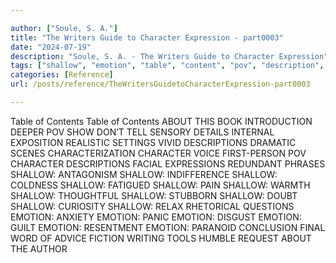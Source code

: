 ```yaml
---

author: ["Soule, S. A."]
title: "The Writers Guide to Character Expression - part0003"
date: "2024-07-19"
description: "Soule, S. A. - The Writers Guide to Character Expression"
tags: ["shallow", "emotion", "table", "content", "pov", "description", "character", "book", "introduction", "deeper", "show", "tell", "sensory", "detail", "internal", "exposition", "realistic", "setting", "vivid", "dramatic", "scene", "characterization", "voice", "facial", "expression"]
categories: [Reference]
url: /posts/reference/TheWritersGuidetoCharacterExpression-part0003

---
```



Table of Contents
Table of Contents
ABOUT THIS BOOK
INTRODUCTION
DEEPER POV
SHOW DON’T TELL
SENSORY DETAILS
INTERNAL EXPOSITION
REALISTIC SETTINGS
VIVID DESCRIPTIONS
DRAMATIC SCENES
CHARACTERIZATION
CHARACTER VOICE
FIRST-PERSON POV
CHARACTER DESCRIPTIONS
FACIAL EXPRESSIONS
REDUNDANT PHRASES
SHALLOW: ANTAGONISM
SHALLOW: INDIFFERENCE
SHALLOW: COLDNESS
SHALLOW: FATIGUED
SHALLOW: PAIN
SHALLOW: WARMTH
SHALLOW: THOUGHTFUL
SHALLOW: STUBBORN
SHALLOW: DOUBT
SHALLOW: CURIOSITY
SHALLOW: RELAX
RHETORICAL QUESTIONS
EMOTION: ANXIETY
EMOTION: PANIC
EMOTION: DISGUST
EMOTION: GUILT
EMOTION: RESENTMENT
EMOTION: PARANOID
CONCLUSION
FINAL WORD OF ADVICE
FICTION WRITING TOOLS
HUMBLE REQUEST
ABOUT THE AUTHOR
